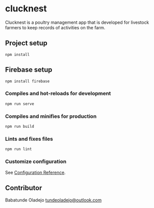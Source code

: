 # clucknest

Clucknest is a poultry management app that is developed for livestock farmers to keep records of activities on the farm.


## Project setup
```
npm install
```

## Firebase setup
```
npm install firebase
```

### Compiles and hot-reloads for development
```
npm run serve
```

### Compiles and minifies for production
```
npm run build
```

### Lints and fixes files
```
npm run lint
```

### Customize configuration
See [Configuration Reference](https://cli.vuejs.org/config/).


## Contributor
Babatunde Oladejo <tundeoladejo@outlook.com>
